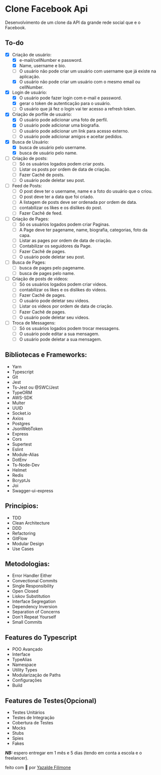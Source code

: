 # Clone Facebook Api

Desenvolvimento de um clone da API da grande rede social que e o Facebook.

## To-do

- [x] Criação de usuário:
  - [x] e-mail/cellNumber e password.
  - [x] Name, username e bio.
  - [ ] O usuário não pode criar um usuário com username que já existe na aplicação.
  - [x] O usuário não pode criar um usuário com o mesmo email ou cellNumber.
- [x] Login de usuário:
  - [x] O usuário pode fazer login com e-mail e password.
  - [x] gerar o token de autenticação para o usuário.
  - [ ] O usuário que já fez o login vai ter acesso a refresh token.
- [x] Criação de porfile de usuário:
  - [x] O usuário pode adicionar uma foto de perfil.
  - [x] O usuário pode adicionar uma biografia.
  - [ ] O usuário pode adicionar um link para acesso externo.
  - [ ] O usuário pode adicionar amigos e aceitar pedidos.
- [x] Busca de Usuário:
  - [x] busca de usuário pelo username.
  - [x] busca de usuário pelo name.
- [ ] Criação de posts:
  - [ ] Só os usuários logados podem criar posts.
  - [ ] Listar os posts por ordem de data de criação.
  - [ ] Fazer Cachê de posts.
  - [ ] O usuário pode deletar seu post.
- [ ] Feed de Posts:
  - [ ] O post deve ter o username, name e a foto do usuário que o criou.
  - [ ] O post deve ter a data que foi criado.
  - [ ] A listagem de posts deve ser ordenada por ordem de data.
  - [ ] contabilizar os likes e os dislikes do post.
  - [ ] Fazer Cachê de feed.
- [ ] Criação de Pages:
  - [ ] Só os usuários logados podem criar Paginas.
  - [ ] A Page deve ter pagename, name, biografia, categorias, foto da capa.
  - [ ] Listar as pages por ordem de data de criação.
  - [ ] Contabilizar os seguidores da Page.
  - [ ] Fazer Cachê de pages.
  - [ ] O usuário pode deletar seu post.
- [ ] Busca de Pages:
  - [ ] busca de pages pelo pagename.
  - [ ] busca de pages pelo name.
- [ ] Criação de posts de videos:
  - [ ] Só os usuários logados podem criar videos.
  - [ ] contabilizar os likes e os dislikes do videos.
  - [ ] Fazer Cachê de pages.
  - [ ] O usuário pode deletar seu videos.
  - [ ] Listar os videos por ordem de data de criação.
  - [ ] Fazer Cachê de pages.
  - [ ] O usuário pode deletar seu videos.
- [ ] Troca de Messagens:
  - [ ] Só os usuários logados podem trocar messagens.
  - [ ] O usuário pode editar a sua mensagem.
  - [ ] O usuário pode deletar a sua mensagem.

## Bibliotecas e Frameworks:

- Yarn
- Typescript
- Git
- Jest
- Ts-Jest ou @SWC/Jest
- TypeORM
- AWS-SDK
- Multer
- UUID
- Socket.io
- Axios
- Postgres
- JsonWebToken
- Express
- Cors
- Supertest
- Eslint
- Module-Alias
- DotEnv
- Ts-Node-Dev
- Helmet
- Redis
- BcryptJs
- Joi
- Swagger-ui-express

## Princípios:

- TDD
- Clean Architecture
- DDD
- Refactoring
- GitFlow
- Modular Design
- Use Cases

## Metodologias:

- Error Handler Either
- Convectional Commits
- Single Responsibility
- Open Closed
- Liskov Substitution
- Interface Segregation
- Dependency Inversion
- Separation of Concerns
- Don't Repeat Yourself
- Small Commits

## Features do Typescript

- POO Avançado
- Interface
- TypeAlias
- Namespace
- Utility Types
- Modularização de Paths
- Configurações
- Build

## Features de Testes(Opcional)

- Testes Unitários
- Testes de Integração
- Cobertura de Testes
- Mocks
- Stubs
- Spies
- Fakes

**_NB:_** espero entregar em 1 mês e 5 dias (tendo em conta a escola e o freelancer).

feito com 💙 por [Yazalde Filimone](https://github.com/yazaldefilimonepinto)
